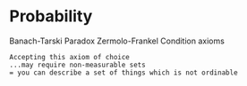# Probability


Banach-Tarski Paradox
    Zermolo-Frankel Condition axioms

    Accepting this axiom of choice
    ...may require non-measurable sets
    = you can describe a set of things which is not ordinable

